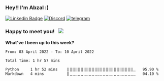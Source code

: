 ### Hey!! I'm Abzal :) 

[![Linkedin Badge](https://img.shields.io/badge/-LinkedIn-0e76a8?style=flat-square&logo=Linkedin&logoColor=white)](https://www.linkedin.com/in/abzal-issayev-a323161ba/)
[![Discord](https://img.shields.io/badge/Discord-Join-9cf&?logo=Discord)](https://discord.gg/Bug2EsX9)
[![telegram](https://img.shields.io/badge/Telegram-Chat-blue&?logo=telegram)](https://t.me/umenyalapki)

### Happy to meet you! &nbsp; ![](https://visitor-badge.glitch.me/badge?page_id=Karisbala.Karisbala)


**What've I been up to this week?** 

<!--START_SECTION:waka-->

```text
From: 03 April 2022 - To: 10 April 2022

Total Time: 1 hr 57 mins

Python     1 hr 52 mins    ⣿⣿⣿⣿⣿⣿⣿⣿⣿⣿⣿⣿⣿⣿⣿⣿⣿⣿⣿⣿⣿⣿⣿⣿⣀   95.90 %
Markdown   4 mins          ⣿⣀⣀⣀⣀⣀⣀⣀⣀⣀⣀⣀⣀⣀⣀⣀⣀⣀⣀⣀⣀⣀⣀⣀⣀   04.10 %
```

<!--END_SECTION:waka-->
